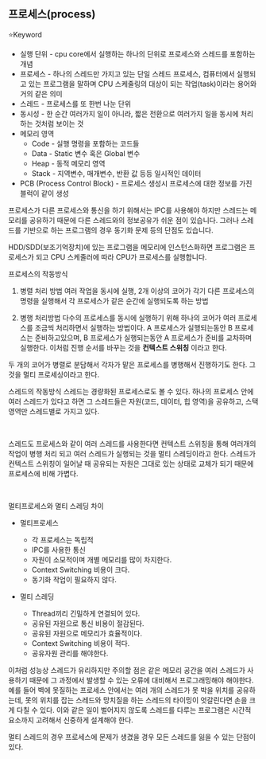 프로세스(process)
---

⭐Keyword
- 실행 단위 - cpu core에서 실행하는 하나의 단위로 프로세스와 스레드를 포함하는 개념  
- 프로세스 - 하나의 스레드만 가지고 있는 단일 스레드 프로세스, 컴퓨터에서 실행되고 있는   프로그램을 말하며 CPU 스케줄링의 대상이 되는 작업(task)이라는 용어와 거의 같은 의미
- 스레드 - 프로세스를 또 한번 나눈 단위
- 동시성 - 한 순간 여러가지 일이 아니라, 짧은 전환으로 여러가지 일을 동시에 처리하는   것처럼 보이는 것  
- 메모리 영역
    - Code - 실행 명령을 포함하는 코드들
    - Data - Static 변수 혹은 Global 변수
    - Heap - 동적 메모리 영역
    - Stack - 지역변수, 매개변수, 반환 값 등등 일시적인 데이터
- PCB (Process Control Block) - 프로세스 생성시 프로세스에 대한 정보를 가진 블럭이 같이 생성



프로세스가 다른 프로세스와 통신을 하기 위해서는 IPC를 사용해야 하지만 스레드는 메모리를 공유하기 때문에 다른 스레드와의 정보공유가 쉬운 점이 있습니다. 
그러나 스레드를 기반으로 하는 프로그램의 경우 동기화 문제 등의 단점도 있습니다.  

HDD/SDD(보조기억장치)에 있는 프로그램을 메모리에 인스턴스화하면 프로그램은 프로세스가 되고 CPU 스케줄러에 따라 CPU가 프로세스를 실행합니다.

프로세스의 작동방식 

1. 병렬 처리 방법
    여러 작업을 동시에 실행, 2개 이상의 코어가 각기 다른 프로세스의 명령을 실행해서 각 프로세스가 같은 순간에 실행되도록 하는 방법

2. 병행 처리방법
    다수의 프로세스를 동시에 실행하기 위해 하나의 코어가 여러 프로세스를 조금씩 처리하면서 실행하는 방법이다. A 프로세스가 실행되는동안 B 프로세스는 준비하고있으며, B 프로세스가 실행되는동안 A 프로세스가 준비를 교차하며 실행한다. 이처럼 진행 순서를 바꾸는 것을 **컨텍스트 스위칭** 이라고 한다.

두 개의 코어가 병렬로 분담해서 각자가 맡은 프로세스를 병행해서 진행하기도 한다. 그것을 멀티 프로세싱이라고 한다.

스레드의 작동방식
스레드는 경량화된 프로세스로도 볼 수 있다. 하나의 프로세스 안에 여러 스레드가 있다고 하면 그 스레드들은 자원(코드, 데이터, 힙 영역)을 공유하고, 스택영역만 스레드별로 가지고 있다.

<br>

스레드도 프로세스와 같이 여러 스레드를 사용한다면 컨텍스트 스위칭을 통해 여러개의 작업이 병행 처리 되고 여러 스레드가 실행되는 것을 멀티 스레딩이라고 한다. 스레드가 컨텍스트 스위칭이 일어날 때 공유되는 자원은 그대로 있는 상태로 교체가 되기 때문에 프로세스에 비해 가볍다.

<br>


멀티프로세스와 멀티 스레딩 차이

- 멀티프로세스
    - 각 프로세스는 독립적
    - IPC를 사용한 통신
    - 자원이 소모적이며 개별 메모리를 많이 차지한다.
    - Context Switching 비용이 크다.
    - 동기화 작업이 필요하지 않다.

- 멀티 스레딩
    - Thread끼리 긴밀하게 연결되어 있다.
    - 공유된 자원으로 통신 비용이 절감된다.
    - 공유된 자원으로 메모리가 효율적이다.
    - Context Switching 비용이 적다.
    - 공유자원 관리를 해야한다.


이처럼 성능상 스레드가 유리하지만 주의할 점은 같은 메모리 공간을 여러 스레드가 사용하기 때문에 그 과정에서 발생할 수 있는 오류에 대비해서 프로그래밍해야 해야한다. 예를 들어 벽에 못질하는 프로세스 안에서는 여러 개의 스레드가 못 박을 위치를 공유하는데, 못의 위치를 잡는 스레드와 망치질을 하는 스레드의 타이밍이 엇갈린다면 손을 크게 다칠 수 있다. 이와 같은 일이 벌어지지 않도록 스레드를 다루는 프로그램은 시간적 요소까지 고려해서 신중하게 설계해야 한다.

멀티 스레드의 경우 프로세스에 문제가 생겼을 경우 모든 스레드를 잃을 수 있는 단점이 있다.
